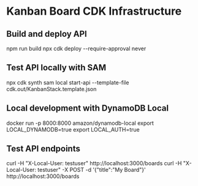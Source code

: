 # Kanban Board CDK Infrastructure

## Build and deploy API

npm run build
npx cdk deploy --require-approval never

## Test API locally with SAM

npx cdk synth
sam local start-api --template-file cdk.out/KanbanStack.template.json

## Local development with DynamoDB Local

docker run -p 8000:8000 amazon/dynamodb-local
export LOCAL_DYNAMODB=true
export LOCAL_AUTH=true

## Test API endpoints

curl -H "X-Local-User: testuser" http://localhost:3000/boards
curl -H "X-Local-User: testuser" -X POST -d '{"title":"My Board"}' http://localhost:3000/boards